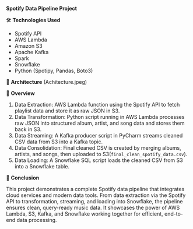 **Spotify Data Pipeline Project**

 🛠 **Technologies Used**

- Spotify API
- AWS Lambda
- Amazon S3
- Apache Kafka
- Spark
- Snowflake
- Python (Spotipy, Pandas, Boto3)


🧱 **Architecture** (Achitecture.jpeg)

📖 **Overview**

1. Data Extraction: AWS Lambda function using the Spotify API to fetch playlist data and store it as raw JSON in S3.
2. Data Transformation: Python script running in AWS Lambda processes raw JSON into structured album, artist, and song data and stores them back in S3.
3. Data Streaming: A Kafka producer script in PyCharm streams cleaned CSV data from S3 into a Kafka topic.
4. Data Consolidation: Final cleaned CSV is created by merging albums, artists, and songs, then uploaded to S3(`final_clean_spotify_data.csv`).
5. Data Loading: A Snowflake SQL script loads the cleaned CSV from S3 into a Snowflake table.

📌 **Conclusion**

This project demonstrates a complete Spotify data pipeline that integrates cloud services and modern data tools. From data extraction via the Spotify API to transformation, streaming, and 
loading into Snowflake, the pipeline ensures clean, query-ready music data. It showcases the power of AWS Lambda, S3, Kafka, and Snowflake working together for efficient, end-to-end data
processing.
